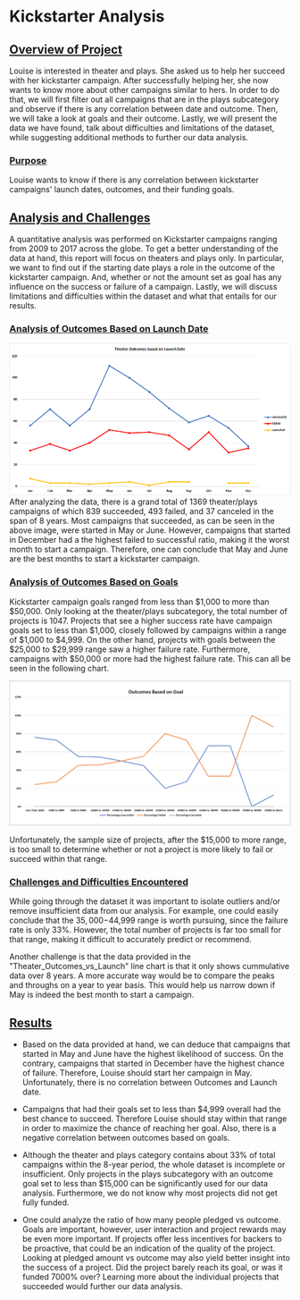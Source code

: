 # Kickstarter Analysis

## <u>Overview of Project</u>
Louise is interested in theater and plays. She asked us to help her succeed with her kickstarter campaign. After successfully helping her, she now wants to know more about other campaigns similar to hers.
In order to do that, we will first filter out all campaigns that are in the plays subcategory and observe if there is any correlation between date and outcome. Then, we will take a look at goals and their outcome. Lastly, we will present the data we have found, talk about difficulties and limitations of the dataset, while suggesting additional methods to further our data analysis.

### <u>Purpose</u>
Louise wants to know if there is any correlation between kickstarter campaigns' launch dates, outcomes, and their funding goals.

## <u>Analysis and Challenges</u>

A quantitative analysis was performed on Kickstarter campaigns ranging from 2009 to 2017 across the globe. To get a better understanding of the data at hand, this report will focus on theaters and plays only. In particular, we want to find out if the starting date plays a role in the outcome of the kickstarter campaign. And, whether or not the amount set as goal has any influence on the success or failure of a campaign. Lastly, we will discuss limitations and difficulties within the dataset and what that entails for our results.

### <u>Analysis of Outcomes Based on Launch Date</u>

![Theater_Outcomes_vs_Launch](resources/Theater_Outcomes_vs_Launch.png)
After analyzing the data, there is a grand total of 1369 theater/plays campaigns of which 839 succeeded, 493 failed, and 37 canceled in the span of 8 years. Most campaigns that succeeded, as can be seen in the above image, were started in May or June. However, campaigns that started in December had a the highest failed to successful ratio, making it the worst month to start a campaign. Therefore, one can conclude that May and June are the best months to start a kickstarter campaign.

### <u>Analysis of Outcomes Based on Goals</u>

Kickstarter campaign goals ranged from less than $1,000 to more than $50,000. Only looking at the theater/plays subcategory, the total number of projects is 1047. Projects that see a higher success rate have campaign goals set to less than $1,000, closely followed by campaigns within a range of $1,000 to $4,999. On the other hand, projects with goals between the $25,000 to $29,999 range saw a higher failure rate. Furthermore, campaigns with $50,000 or more had the highest failure rate.  This can all be seen in the following chart.

![Outcomes_vs_Goals](resources/Outcomes_vs_Goals.png)

Unfortunately, the sample size of projects, after the $15,000 to more range, is too small to determine whether or not a project is more likely to fail or succeed within that range.

### <u>Challenges and Difficulties Encountered</u>

While going through the dataset it was important to isolate outliers and/or remove insufficient data from our analysis. For example, one could easily conclude that the $35,000-$44,999 range is worth pursuing, since the failure rate is only 33%. However, the total number of projects is far too small for that range, making it difficult to accurately predict or recommend.

Another challenge is that the data provided in the "Theater_Outcomes_vs_Launch" line chart is that it only shows cummulative data over 8 years. A more accurate way would be to compare the peaks and throughs on a year to year basis. This would help us narrow down if May is indeed the best month to start a campaign.

## <u>Results</u>

<!--What are two conclusions you can draw about the Outcomes based on Launch Date?--->
- Based on the data provided at hand, we can deduce that campaigns that started in May and June have the highest likelihood of success. On the contrary, campaigns that started in December have the highest chance of failure. Therefore, Louise should start her campaign in May. Unfortunately, there is no correlation between Outcomes and Launch date.

<!--What can you conclude about the Outcomes based on Goals?-->
- Campaigns that had their goals set to less than $4,999 overall had the best chance to succeed. Therefore Louise should stay within that range in order to maximize the chance of reaching her goal. Also, there is a negative correlation between outcomes based on goals.

<!--What are some limitations of this dataset?-->
- Although the theater and plays category contains about 33% of total campaigns within the 8-year period, the whole dataset is incomplete or insufficient. Only projects in the plays subcategory with an outcome goal set to less than $15,000 can be significantly used for our data analysis. Furthermore, we do not know why most projects did not get fully funded.

<!--What are some other possible tables and/or graphs that we could create?-->
- One could analyze the ratio of how many people pledged vs outcome. Goals are important, however, user interaction and project rewards may be even more important. If projects offer less incentives for backers to be proactive, that could be an indication of the quality of the project. Looking at pledged amount vs outcome may also yield better insight into the success of a project. Did the project barely reach its goal, or was it funded 7000% over? Learning more about the individual projects that succeeded would further our data analysis.
